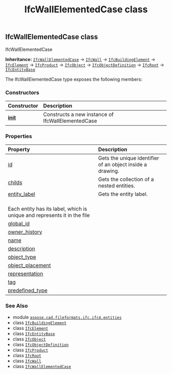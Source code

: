 ﻿---
title: IfcWallElementedCase class
second_title: Aspose.CAD for Python via .NET API References
description: 
type: docs
weight: 7590
url: /python-net/aspose.cad.fileformats.ifc.ifc4.entities/ifcwallelementedcase/
is_root: false
---

## IfcWallElementedCase class

IfcWallElementedCase



**Inheritance:** [`IfcWallElementedCase`](/cad/python-net/aspose.cad.fileformats.ifc.ifc4.entities/ifcwallelementedcase) → 
[`IfcWall`](/cad/python-net/aspose.cad.fileformats.ifc.ifc4.entities/ifcwall) → 
[`IfcBuildingElement`](/cad/python-net/aspose.cad.fileformats.ifc.ifc4.entities/ifcbuildingelement) → 
[`IfcElement`](/cad/python-net/aspose.cad.fileformats.ifc.ifc4.entities/ifcelement) → 
[`IfcProduct`](/cad/python-net/aspose.cad.fileformats.ifc.ifc4.entities/ifcproduct) → 
[`IfcObject`](/cad/python-net/aspose.cad.fileformats.ifc.ifc4.entities/ifcobject) → 
[`IfcObjectDefinition`](/cad/python-net/aspose.cad.fileformats.ifc.ifc4.entities/ifcobjectdefinition) → 
[`IfcRoot`](/cad/python-net/aspose.cad.fileformats.ifc.ifc4.entities/ifcroot) → 
[`IfcEntityBase`](/cad/python-net/aspose.cad.fileformats.ifc/ifcentitybase)



The IfcWallElementedCase type exposes the following members:

### Constructors
| Constructor | Description |
| :- | :- |
| [__init__](/cad/python-net/aspose.cad.fileformats.ifc.ifc4.entities/ifcwallelementedcase/__init__/#) | Constructs a new instance of IfcWallElementedCase |


### Properties
| Property | Description |
| :- | :- |
| [id](/cad/python-net/aspose.cad.fileformats.ifc.ifc4.entities/ifcwallelementedcase/id) | Gets the unique identifier of an object inside a drawing. |
| [childs](/cad/python-net/aspose.cad.fileformats.ifc.ifc4.entities/ifcwallelementedcase/childs) | Gets the collection of a nested entities. |
| [entity_label](/cad/python-net/aspose.cad.fileformats.ifc.ifc4.entities/ifcwallelementedcase/entity_label) | Gets the entity label.<br/>Each entity has its label, which is unique and represents it in the file |
| [global_id](/cad/python-net/aspose.cad.fileformats.ifc.ifc4.entities/ifcwallelementedcase/global_id) |  |
| [owner_history](/cad/python-net/aspose.cad.fileformats.ifc.ifc4.entities/ifcwallelementedcase/owner_history) |  |
| [name](/cad/python-net/aspose.cad.fileformats.ifc.ifc4.entities/ifcwallelementedcase/name) |  |
| [description](/cad/python-net/aspose.cad.fileformats.ifc.ifc4.entities/ifcwallelementedcase/description) |  |
| [object_type](/cad/python-net/aspose.cad.fileformats.ifc.ifc4.entities/ifcwallelementedcase/object_type) |  |
| [object_placement](/cad/python-net/aspose.cad.fileformats.ifc.ifc4.entities/ifcwallelementedcase/object_placement) |  |
| [representation](/cad/python-net/aspose.cad.fileformats.ifc.ifc4.entities/ifcwallelementedcase/representation) |  |
| [tag](/cad/python-net/aspose.cad.fileformats.ifc.ifc4.entities/ifcwallelementedcase/tag) |  |
| [predefined_type](/cad/python-net/aspose.cad.fileformats.ifc.ifc4.entities/ifcwallelementedcase/predefined_type) |  |



### See Also
* module [`aspose.cad.fileformats.ifc.ifc4.entities`](..)
* class [`IfcBuildingElement`](/cad/python-net/aspose.cad.fileformats.ifc.ifc4.entities/ifcbuildingelement)
* class [`IfcElement`](/cad/python-net/aspose.cad.fileformats.ifc.ifc4.entities/ifcelement)
* class [`IfcEntityBase`](/cad/python-net/aspose.cad.fileformats.ifc/ifcentitybase)
* class [`IfcObject`](/cad/python-net/aspose.cad.fileformats.ifc.ifc4.entities/ifcobject)
* class [`IfcObjectDefinition`](/cad/python-net/aspose.cad.fileformats.ifc.ifc4.entities/ifcobjectdefinition)
* class [`IfcProduct`](/cad/python-net/aspose.cad.fileformats.ifc.ifc4.entities/ifcproduct)
* class [`IfcRoot`](/cad/python-net/aspose.cad.fileformats.ifc.ifc4.entities/ifcroot)
* class [`IfcWall`](/cad/python-net/aspose.cad.fileformats.ifc.ifc4.entities/ifcwall)
* class [`IfcWallElementedCase`](/cad/python-net/aspose.cad.fileformats.ifc.ifc4.entities/ifcwallelementedcase)
